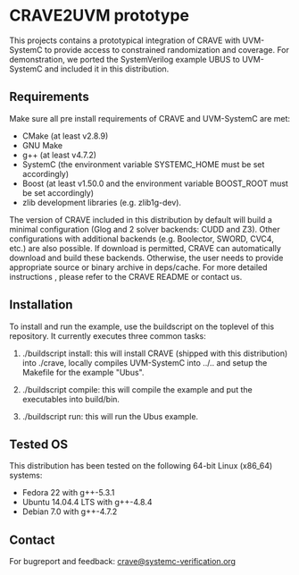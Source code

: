 # CRAVE2UVM prototype

This projects contains a prototypical integration of CRAVE with UVM-SystemC to provide access to constrained randomization and coverage.
For demonstration, we ported the SystemVerilog example UBUS to UVM-SystemC and included it in this distribution.

## Requirements

Make sure all pre install requirements of CRAVE and UVM-SystemC are met:

* CMake (at least v2.8.9)
* GNU Make
* g++ (at least v4.7.2)
* SystemC (the environment variable SYSTEMC_HOME must be set accordingly)
* Boost (at least v1.50.0 and the environment variable BOOST_ROOT must be set accordingly)
* zlib development libraries (e.g. zlib1g-dev).

The version of CRAVE included in this distribution by default will build a minimal configuration (Glog and 2 solver backends: CUDD and Z3). 
Other configurations with additional backends (e.g. Boolector, SWORD, CVC4, etc.) are also possible. 
If download is permitted, CRAVE can automatically download and build these backends.
Otherwise, the user needs to provide appropriate source or binary archive in deps/cache.
For more detailed instructions , please refer to the CRAVE README or contact us.

## Installation

To install and run the example, use the buildscript on the toplevel of this repository. It currently executes three common tasks:

1. ./buildscript install: this will install CRAVE (shipped with this distribution) into ./crave, locally compiles UVM-SystemC into ../.. and setup the Makefile for the example "Ubus".

2. ./buildscript compile: this will compile the example and put the executables into build/bin.

3. ./buildscript run: this will run the Ubus example.

## Tested OS

This distribution has been tested on the following 64-bit Linux (x86_64) systems:

* Fedora 22 with g++-5.3.1
* Ubuntu 14.04.4 LTS with g++-4.8.4
* Debian 7.0 with g++-4.7.2

## Contact
For bugreport and feedback: crave@systemc-verification.org


